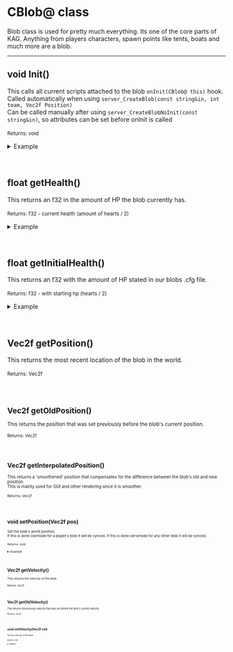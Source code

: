 # CBlob@ class
Blob class is used for pretty much everything. Its one of the core parts of KAG. Anything from players characters, spawn points like tents, boats and much more are a blob.

---

## void Init()
This calls all current scripts attached to the blob ``onInit(CBlob@ this)`` hook.
<br>
Called automatically when using ``server_CreateBlob(const string&in, int team, Vec2f Position)``
<br>
Can be called manually after using ``server_CreateBlobNoInit(const string&in)``, so attributes can be set before onInit is called
<br>
<br>
<small>Returns: void</small>

<details>
<summary>Example</summary>

```as
CBlob@ new_blob = server_CreateBlobNoInit("new_blob"); // new blob
if (new_blob !is null)
{
    new_blob.Tag("very-cool-tag"); // set some important tag/info
    new_blob.Init(); // tell the blob to Init all scripts
}
```

</details>
<br>
<br>

## float getHealth()
This returns an f32 in the amount of HP the blob currently has.
<br>
<br>
<small>Returns: f32 - current health (amount of hearts / 2)</small>

<details>
<summary>Example</summary>

```as
f32 currentHp = this.getHealth(); // lets say we have 2 hearts
print(currentHp+''); // this would print '1.0'
```

</details>
<br>
<br>

## float getInitialHealth()
This returns an f32 with the amount of HP stated in our blobs .cfg file.
<br>
<br>
<small>Returns: f32 - with starting hp (hearts / 2)</small>

<details>
<summary>Example</summary>

```as
f32 hpOnStart = this.getInitialHealth(); // lets say we started off with 3 hearts
print(hpOnStart+''); // this would print '1.5'
```

</details>
<br>
<br>

## Vec2f getPosition()
This returns the most recent location of the blob in the world.
<br>
<br>
<small>Returns: Vec2f

<br>
<br>

## Vec2f getOldPosition()
This returns the position that was set previously before the blob's current position.
<br>
<br>
<small>Returns: Vec2f

<br>
<br>

## Vec2f getInterpolatedPosition()
This returns a 'smoothened' position that compensates for the difference between the blob's old and new position.
<br>
This is mainly used for GUI and other rendering since it is smoother.
<br>
<br>
<small>Returns: Vec2f

<br>
<br>

## void setPosition(Vec2f pos)
Set the blob's world position.
<br>
If this is done clientside for a player's blob it will be synced.  If this is done serverside for any other blob it will be synced.
<br>
<br>
<small>Returns: void

<details>
<summary>Example</summary>

```as
Vec2f mapCenter = getMap().getMapDimensions() / 2; // grab the dimensions of the map and then divide by 2 to find the map's center
this.setPosition(mapCenter); // this would teleport the blob from anywhere to the center of map
```

</details>
<br>
<br>

## Vec2f getVelocity()
This returns the velocity of the blob.
<br>
<br>
<small>Returns: Vec2f

<br>
<br>

## Vec2f getOldVelocity()
This returns the previous velocity that was set before the blob's current velocity.
<br>
<br>
<small>Returns: Vec2f

<br>
<br>

## void setVelocity(Vec2f vel)
Set the velocity of the blob.
<br>
<br>
<small>Returns: void

<details>
<summary>Example</summary>

```as
Vec2f velocity = this.getVelocity(); //our current velocity
this.setVelocity(velocity * 2); // double the blob's velocity (the blob would speed up 2x)
```

</details>

<br>
